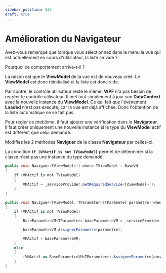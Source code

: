 ```yaml
---
sidebar_position: 530
draft: true
---
```


# Amélioration du Navigateur

Avez-vous remarqué que lorsque vous sélectionnez dans le menu la vue qui est actuellement en cours d'utilisateur, la liste se vide ?

Pourquoi ce comportement arrive-t-il ? 

La raison est que le **ViewModel** de la vue est de nouveau créé. Le **ViewModel** est donc réinitialisé et la liste est donc vide.

Par contre, le contrôle utilisateur reste le même. **WPF** n'a pas besoin de recréer le contrôle utilisateur. Il met tout simplement à jour son **DataContext** avec la nouvelle instance du **ViewModel**. Ce qui fait que l'événement **Loaded** n'est pas exécuté, car la vue est déjà affichée. Donc l'obtention de la liste automatique ne se fait pas.

Pour régler ce problème, il faut ajouter une vérification dans le **Navigateur**. Il faut créer uniquement une nouvelle instance si le type du **ViewModel** actif est différent que celui demandé.

Modifiez les 2 méthodes **Naviguer** de la classe **Navigateur** par celles-ci.

La condition **`if (VMActif is not TViewModel)`** permet de déterminer si la classe n'est pas une instance du type demandé.

```csharp showLineNumbers
public void Naviguer<TViewModel>() where TViewModel : BaseVM
{
    if (VMActif is not TViewModel)
    {
        VMActif = _serviceProvider.GetRequiredService<TViewModel>();
    }
}

public void Naviguer<TViewModel, TParameter>(TParameter parametre) where TViewModel : BaseParametreVM<TParameter>
{
    if (VMActif is not TViewModel)
    {
        BaseParametreVM<TParameter> baseParametreVM = _serviceProvider.GetRequiredService<TViewModel>();

        baseParametreVM.AssignerParametre(parametre);

        VMActif = baseParametreVM;
    }
    else
    {
        (VMActif as BaseParametreVM<TParameter>).AssignerParametre(parametre);
    }
}
```

